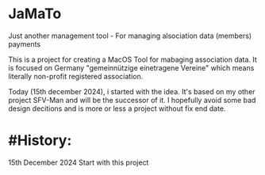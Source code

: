 # JaMaTo
Just another management tool - For managing alsociation data (members) payments

This is a project for creating a MacOS Tool for mabaging association data. It is focused on Germany "gemeinnützige einetragene Vereine" which means literally non-profit registered association.

Today (15th december 2024), i started with the idea. It's based on my other project SFV-Man and will be the successor of it.
I hopefully avoid some bad design decitions and is more or less a project without fix end date.

#History:
=============================================================

15th December 2024
Start with this project
